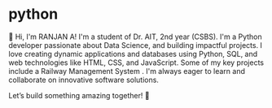 # python
👋 Hi, I'm RANJAN A! 
I'm a student of Dr. AIT, 2nd year (CSBS).
I'm a Python developer passionate about Data Science, and building impactful projects.
I love creating dynamic applications and databases using Python, SQL, and web technologies like HTML, CSS, and JavaScript.
Some of my key projects include a Railway Management System .
I'm always eager to learn and collaborate on innovative software solutions.

Let’s build something amazing together! 🚀
